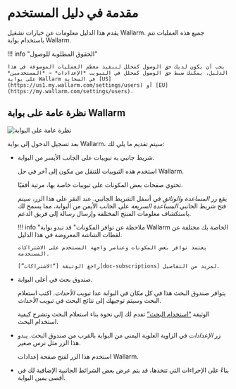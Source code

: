[img-wallarm-portal-overview]:  ../images/user-guides/dashboard/dashboard.png

[link-wallarm-console]:     https://my.wallarm.com/settings/users

[doc-use-search]:           search-and-filters/use-search.md
[doc-subscriptions]:        ../about-wallarm/subscription-plans.md

# مقدمة في دليل المستخدم

يقدم هذا الدليل معلومات عن خيارات تشغيل Wallarm. جميع هذه العمليات تتم باستخدام بوابة Wallarm.

!!! info "الحقوق المطلوبة للوصول"

    يجب أن يكون لديك حق الوصول كمحلل لتنفيذ معظم العمليات الموصوفة في هذا الدليل. يمكنك ضبط حق الوصول كمحلل في التبويب *الإعدادات* → *المستخدمين* على بوابة Wallarm في السحابة [US](https://us1.my.wallarm.com/settings/users) أو [EU](https://my.wallarm.com/settings/users).

##  نظرة عامة على بوابة Wallarm

![نظرة عامة على البوابة][img-wallarm-portal-overview]

بعد تسجيل الدخول إلى بوابة Wallarm، سيتم تقديم ما يلي لك:
*   شريط جانبي به تبويبات على الجانب الأيسر من البوابة.

    استخدم هذه التبويبات للتنقل من مكون إلى آخر في حل Wallarm.
    
    تحتوي صفحات بعض المكونات على تبويبات خاصة بها، مرتبة أفقيًا.
    
    يقع زر *المساعدة والوثائق* في أسفل الشريط الجانبي. عند النقر على هذا الزر، سيتم فتح شريط الجانبي *المساعدة السريعة* على الجانب الأيمن من البوابة، مما يسمح لك باستكشاف معلومات المنتج المختلفة وإرسال رسالة إلى فريق الدعم.
    
    !!! info "ملاحظة عن توافر المكونات"
        قد تبدو بوابة Wallarm الخاصة بك مختلفة عن لقطات الشاشة المعروضة في هذا الدليل.
        
        يعتمد توافر بعض المكونات وعناصر واجهة المستخدم على الاشتراكات المستخدمة.
        
        راجع الوثيقة [“الاشتراكات”][doc-subscriptions] لمزيد من التفاصيل.
    
*   صندوق بحث في أعلى البوابة.

    يتوافر صندوق البحث هذا في كل مكان في البوابة عدا تبويب *الأحداث*. اكتب استعلام البحث وسيتم توجيهك إلى نتائج البحث في تبويب *الأحداث*.

    الوثيقة [“استخدام البحث”][doc-use-search] تقدم لك إلى نحوة بناء استعلام البحث وتشرح كيفية استخدام البحث.

*   زر *الإعدادات* في الزاوية العلوية اليمنى من البوابة بالقرب من صندوق البحث. يبدو هذا الزر مثل ترس صغير.

    استخدم هذا الزر لفتح صفحة إعدادات Wallarm.
    
*   بناءً على الإجراءات التي تتخذها، قد يتم عرض بعض الشرائط الجانبية الإضافية لك في أقصى يمين البوابة.